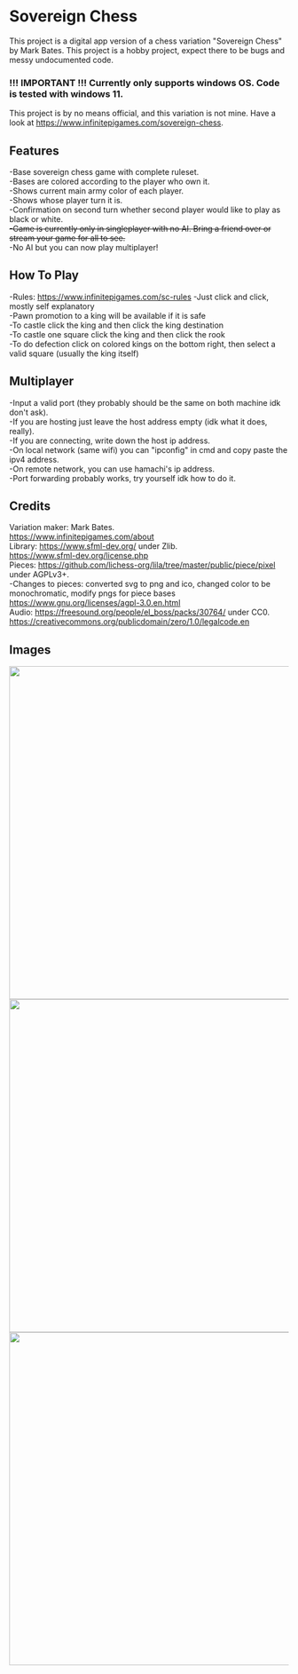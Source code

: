# Sovereign Chess

This project is a digital app version of a chess variation "Sovereign Chess" by Mark Bates. This project is a hobby project, expect there to be bugs and messy undocumented code.  

### **!!! IMPORTANT !!! Currently only supports windows OS. Code is tested with windows 11.**

This project is by no means official, and this variation is not mine. Have a look at https://www.infinitepigames.com/sovereign-chess.

## Features
-Base sovereign chess game with complete ruleset.  
-Bases are colored according to the player who own it.  
-Shows current main army color of each player.  
-Shows whose player turn it is.  
-Confirmation on second turn whether second player would like to play as black or white.  
~~-Game is currently only in singleplayer with no AI. Bring a friend over or stream your game for all to see.~~  
-No AI but you can now play multiplayer!

## How To Play
-Rules: https://www.infinitepigames.com/sc-rules
-Just click and click, mostly self explanatory  
-Pawn promotion to a king will be available if it is safe  
-To castle click the king and then click the king destination  
-To castle one square click the king and then click the rook  
-To do defection click on colored kings on the bottom right, then select a valid square (usually the king itself)  

## Multiplayer
-Input a valid port (they probably should be the same on both machine idk don't ask).  
-If you are hosting just leave the host address empty (idk what it does, really).  
-If you are connecting, write down the host ip address.  
-On local network (same wifi) you can "ipconfig" in cmd and copy paste the ipv4 address.  
-On remote network, you can use hamachi's ip address.  
-Port forwarding probably works, try yourself idk how to do it.

## Credits
Variation maker: Mark Bates.  
https://www.infinitepigames.com/about  
Library: https://www.sfml-dev.org/ under Zlib.  
https://www.sfml-dev.org/license.php  
Pieces: https://github.com/lichess-org/lila/tree/master/public/piece/pixel under AGPLv3+.  
-Changes to pieces: converted svg to png and ico, changed color to be monochromatic, modify pngs for piece bases  
https://www.gnu.org/licenses/agpl-3.0.en.html  
Audio: https://freesound.org/people/el_boss/packs/30764/ under CC0.  
https://creativecommons.org/publicdomain/zero/1.0/legalcode.en

## Images
<img src="https://i.imgur.com/8TsV77Z.png" width="600" />
<img src="https://i.imgur.com/vCSwhJX.png" width="600" />
<img src="https://i.imgur.com/GDuTJ3H.png" width="600" />
